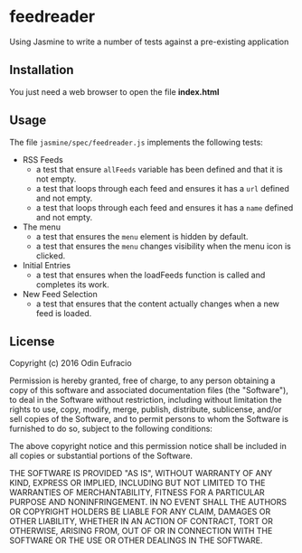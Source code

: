 # feedreader
Using Jasmine to write a number of tests against a pre-existing application

## Installation
You just need a web browser to open the file **index.html**

## Usage
The file `jasmine/spec/feedreader.js` implements the following tests:

- RSS Feeds
	- a test that ensure  `allFeeds` variable has been defined and that it is not empty.
	- a test that loops through each feed and ensures it has a `url` defined and not empty.
	- a test that loops through each feed and ensures it has a `name` defined and not empty.
- The menu
	- a test that ensures the `menu` element is hidden by default.
	- a test that ensures the `menu` changes visibility when the menu icon is clicked.
- Initial Entries
	- a test that ensures when the loadFeeds function is called and completes its work.
- New Feed Selection
	- a test that ensures that the content actually changes when a new feed is loaded.


## License
Copyright (c) 2016 Odin Eufracio

Permission is hereby granted, free of charge, to any person obtaining a copy
of this software and associated documentation files (the "Software"), to deal
in the Software without restriction, including without limitation the rights
to use, copy, modify, merge, publish, distribute, sublicense, and/or sell
copies of the Software, and to permit persons to whom the Software is
furnished to do so, subject to the following conditions:

The above copyright notice and this permission notice shall be included in all
copies or substantial portions of the Software.

THE SOFTWARE IS PROVIDED "AS IS", WITHOUT WARRANTY OF ANY KIND, EXPRESS OR
IMPLIED, INCLUDING BUT NOT LIMITED TO THE WARRANTIES OF MERCHANTABILITY,
FITNESS FOR A PARTICULAR PURPOSE AND NONINFRINGEMENT. IN NO EVENT SHALL THE
AUTHORS OR COPYRIGHT HOLDERS BE LIABLE FOR ANY CLAIM, DAMAGES OR OTHER
LIABILITY, WHETHER IN AN ACTION OF CONTRACT, TORT OR OTHERWISE, ARISING FROM,
OUT OF OR IN CONNECTION WITH THE SOFTWARE OR THE USE OR OTHER DEALINGS IN THE
SOFTWARE.

